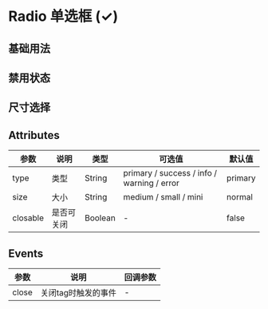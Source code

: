 
# Radio 单选框 (✓)

## 基础用法
 <m-radio />

## 禁用状态
<m-radio-disabled />

## 尺寸选择
<m-tag-size />

## Attributes

| 参数      | 说明          | 类型      | 可选值                           | 默认值  |
|---------- |-------------- |---------- |--------------------------------  |-------- |
| type | 类型 | String | primary / success / info / warning / error | primary |
| size | 大小 | String | medium / small / mini | normal |
| closable | 是否可关闭 | Boolean | - | false |

## Events

| 参数      | 说明          | 回调参数 |
|---------- |-------------- |---------- |
| close | 关闭tag时触发的事件 | - |

